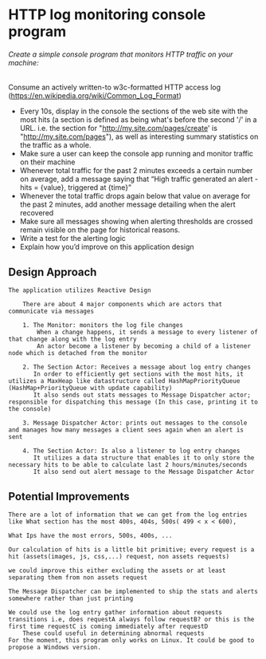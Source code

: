# HTTP log monitoring console program

###### Create a simple console program that monitors HTTP traffic on your machine:

Consume an actively written-to w3c-formatted HTTP access log (https://en.wikipedia.org/wiki/Common_Log_Format)
* Every 10s, display in the console the sections of the web site with the most hits (a section is defined as being what's before the second '/' in a URL. i.e. the section for "http://my.site.com/pages/create' is "http://my.site.com/pages"), as well as interesting summary statistics on the traffic as a whole.
* Make sure a user can keep the console app running and monitor traffic on their machine
* Whenever total traffic for the past 2 minutes exceeds a certain number on average, add a message saying that “High traffic generated an alert - hits = {value}, triggered at {time}”
* Whenever the total traffic drops again below that value on average for the past 2 minutes, add another message detailing when the alert recovered
* Make sure all messages showing when alerting thresholds are crossed remain visible on the page for historical reasons.
* Write a test for the alerting logic
* Explain how you’d improve on this application design


 ## Design Approach
    The application utilizes Reactive Design 
    
        There are about 4 major components which are actors that communicate via messages
        
        1. The Monitor: monitors the log file changes
            When a change happens, it sends a message to every listener of that change along with the log entry
            An actor become a listener by becoming a child of a listener node which is detached from the monitor
        
        2. The Section Actor: Receives a message about log entry changes
           In order to efficiently get sections with the most hits, it utilizes a MaxHeap like datastructure called HashMapPriorityQueue (HashMap+PriorityQueue with update capability)
           It also sends out stats messages to Message Dispatcher actor; responsible for dispatching this message (In this case, printing it to the console)
        
        3. Message Dispatcher Actor: prints out messages to the console and manages how many messages a client sees again when an alert is sent
        
        4. The Section Actor: Is also a listener to log entry changes
           It utilizes a data structure that enables it to only store the necessary hits to be able to calculate last 2 hours/minutes/seconds 
           It also send out alert message to the Message Dispatcher Actor
           
 ## Potential Improvements 
    There are a lot of information that we can get from the log entries like What section has the most 400s, 404s, 500s( 499 < x < 600),
   
    What Ips have the most errors, 500s, 400s, ...
   
    Our calculation of hits is a little bit primitive; every request is a hit (assets(images, js, css,...) request, non assets requests)
   
    we could improve this either excluding the assets or at least separating them from non assets request
   
    The Message Dispatcher can be implemented to ship the stats and alerts somewhere rather than just printing
   
    We could use the log entry gather information about requests transitions i.e, does requestA always follow requestB? or this is the first time requestC is coming immediately after requestD
        These could useful in determining abnormal requests
    For the moment, this program only works on Linux. It could be good to propose a Windows version.
   